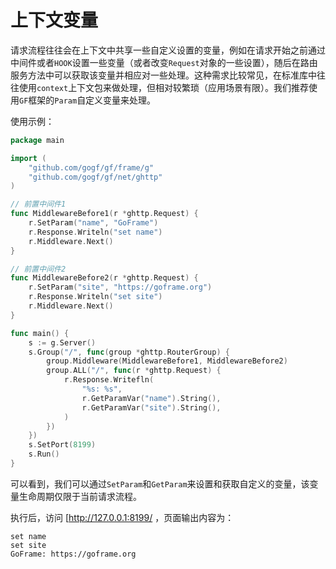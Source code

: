 
# 上下文变量

请求流程往往会在上下文中共享一些自定义设置的变量，例如在请求开始之前通过中间件或者`HOOK`设置一些变量（或者改变`Request`对象的一些设置），随后在路由服务方法中可以获取该变量并相应对一些处理。这种需求比较常见，在标准库中往往使用`context`上下文包来做处理，但相对较繁琐（应用场景有限）。我们推荐使用`GF`框架的`Param`自定义变量来处理。

使用示例：

```go
package main

import (
	"github.com/gogf/gf/frame/g"
	"github.com/gogf/gf/net/ghttp"
)

// 前置中间件1
func MiddlewareBefore1(r *ghttp.Request) {
	r.SetParam("name", "GoFrame")
	r.Response.Writeln("set name")
	r.Middleware.Next()
}

// 前置中间件2
func MiddlewareBefore2(r *ghttp.Request) {
	r.SetParam("site", "https://goframe.org")
	r.Response.Writeln("set site")
	r.Middleware.Next()
}

func main() {
	s := g.Server()
	s.Group("/", func(group *ghttp.RouterGroup) {
		group.Middleware(MiddlewareBefore1, MiddlewareBefore2)
		group.ALL("/", func(r *ghttp.Request) {
			r.Response.Writefln(
				"%s: %s",
				r.GetParamVar("name").String(),
				r.GetParamVar("site").String(),
			)
		})
	})
	s.SetPort(8199)
	s.Run()
}
```
可以看到，我们可以通过`SetParam`和`GetParam`来设置和获取自定义的变量，该变量生命周期仅限于当前请求流程。

执行后，访问 [http://127.0.0.1:8199/ ，页面输出内容为：
```
set name
set site
GoFrame: https://goframe.org
```












